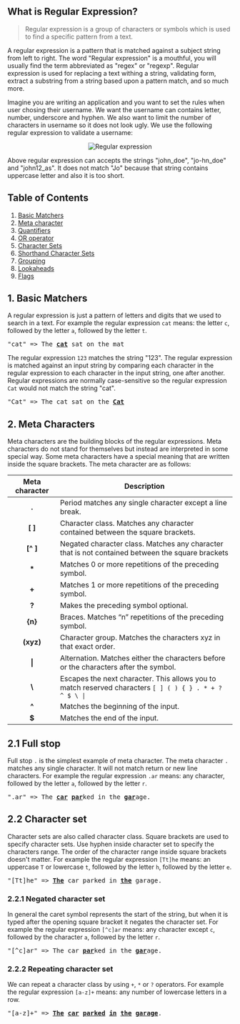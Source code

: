 ## What is Regular Expression?

> Regular expression is a group of characters or symbols which is used to find a specific pattern from a text. 

A regular expression is a pattern that is matched against a subject string from left to right. The word "Regular expression" is a 
mouthful, you will usually find the term abbreviated as "regex" or "regexp". Regular expression is used for replacing a text withing 
a string, validating form, extract a substring from a string based upon a pattern match, and so much more.

Imagine you are writing an application and you want to set the rules when user chosing their username. We want the username can 
contains letter, number, underscore and hyphen. We also want to limit the number of characters in username so it does not look ugly. 
We use the following regular expression to validate a username:

<p align="center">
<img src="https://i.imgur.com/UrDb9qc.png" alt="Regular expression">
</p>

Above regular expression can accepts the strings "john_doe", "jo-hn\_doe" and "john12\_as". It does not match "Jo" because that string 
contains uppercase letter and also it is too short.  

## Table of Contents 

1. [Basic Matchers]()
2. [Meta character]()
3. [Quantifiers]()
4. [OR operator]()
5. [Character Sets]()
6. [Shorthand Character Sets]()
7. [Grouping]()
8. [Lookaheads]()
9. [Flags]()

## 1. Basic Matchers

A regular expression is just a pattern of letters and digits that we used to search in a text.  For example the regular expression 
`cat` means: the letter `c`, followed by the letter `a`, followed by the letter `t`. 

<pre>
"cat" => The <strong><u>cat</u></strong> sat on the mat
</pre>

The regular expression `123` matches the string "123". The regular expression is matched against an input string by comparing each 
character in the regular expression to each character in the input string, one after another. Regular expressions are normally
case-sensitive so the regular expression `Cat` would not match the string "cat".

<pre>
"Cat" => The cat sat on the <strong><u>Cat</u></strong>
</pre>

## 2. Meta Characters

Meta characters are the building blocks of the regular expressions.  Meta characters do not stand for themselves but instead are 
interpreted in some special way. Some meta characters have a special meaning that are written inside the square brackets. 
The meta character are as follows:

|Meta character|Description|
|:----:|----|
|<b>.</b>|Period matches any single character except a line break.|
|<b>[ ]</b>|Character class. Matches any character contained between the square brackets.|
|<b>[^ ]</b>|Negated character class. Matches any character that is not contained between the square brackets|
|<b>*</b>|Matches 0 or more repetitions of the preceding symbol.|
|<b>+</b>|Matches 1 or more repetitions of the preceding symbol.
|<b>?</b>|Makes the preceding symbol optional.|
|<b>{n}</b>|Braces. Matches “n” repetitions of the preceding symbol.|
|<b>(xyz)</b>|Character group. Matches the characters xyz in that exact order.|
|<b>&#124;</b>|Alternation. Matches either the characters before or the characters after the symbol.|
|<b>&#92;</b>|Escapes the next character. This allows you to match reserved characters <code>[ ] ( ) { } . * + ? ^ $ \ &#124;</code>|
|<b>^</b>|Matches the beginning of the input.|
|<b>$</b>|Matches the end of the input.|

## 2.1 Full stop

Full stop `.` is the simplest example of meta character. The meta character `.` matches any single character. It will not match return 
or new line characters. For example the regular expression `.ar` means: any character, followed by the letter `a`, followed by the 
letter `r`.

<pre>
".ar" => The <strong><u>car</u></strong> <strong><u>par</u></strong>ked in the <strong><u>gar</u></strong>age.
</pre>

## 2.2 Character set

Character sets are also called character class. Square brackets are used to specify character sets. Use hyphen inside character set to 
specify the characters range. The order of the character range inside square brackets doesn't matter. For example the regular 
expression `[Tt]he` means: an uppercase `T` or lowercase `t`, followed by the letter `h`, followed by the letter `e`.

<pre>
"[Tt]he" => <strong><u>The</u></strong> car parked in <strong><u>the</u></strong> garage.
</pre>

### 2.2.1 Negated character set

In general the caret symbol represents the start of the string, but when it is typed after the opening square bracket it negates the 
character set. For example the regular expression `[^c]ar` means: any character except `c`, followed by the character `a`, followed by 
the letter `r`.

<pre>
"[^c]ar" => The car <strong><u>par</u></strong>ked in the <strong><u>gar</u></strong>age.
</pre>


### 2.2.2 Repeating character set

We can repeat a character class by using `+`, `*` or `?` operators. For example the regular expression `[a-z]+` means: any number of 
lowercase letters in a row.

<pre>
"[a-z]+" => <strong><u>The</u></strong> <strong><u>car</u></strong> <strong><u>parked</u></strong> <strong><u>in</u></strong> <strong><u>the</u></strong> <strong><u>garage</u></strong>.
</pre>
